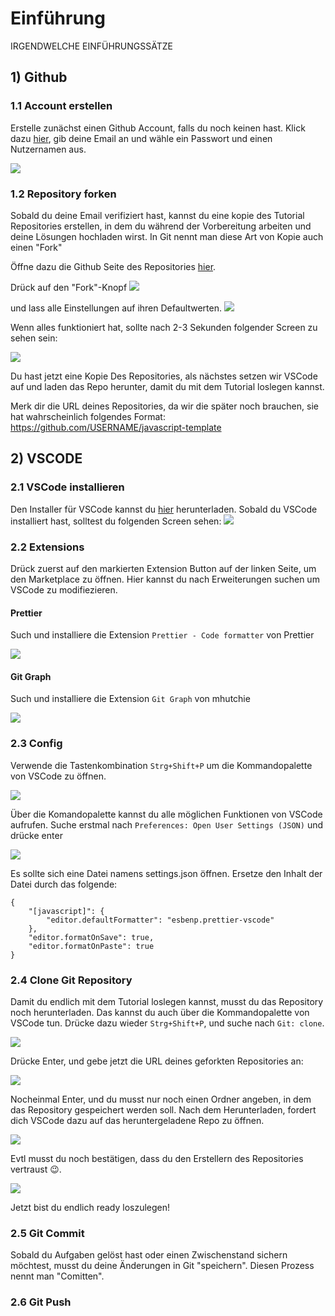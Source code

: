 # Einführung

IRGENDWELCHE EINFÜHRUNGSSÄTZE

## 1) Github

### 1.1 Account erstellen

Erstelle zunächst einen Github Account, falls du noch keinen hast. Klick dazu [hier](https://github.com/signup), gib deine Email an und wähle ein Passwort und einen Nutzernamen aus.

![](./setup_pictures/GithubSignup.png)

### 1.2 Repository forken

Sobald du deine Email verifiziert hast, kannst du eine kopie des Tutorial Repositories erstellen, in dem du während der Vorbereitung arbeiten und deine Lösungen hochladen wirst.
In Git nennt man diese Art von Kopie auch einen "Fork"

Öffne dazu die Github Seite des Repositories [hier](https://github.com/info-hsaka/javascript-template).

Drück auf den "Fork"-Knopf
![](./setup_pictures/Fork1.png)

und lass alle Einstellungen auf ihren Defaultwerten.
![](./setup_pictures/Fork2.png)

Wenn alles funktioniert hat, sollte nach 2-3 Sekunden folgender Screen zu sehen sein:

![](./setup_pictures/ForkSuccess.png)

Du hast jetzt eine Kopie Des Repositories, als nächstes setzen wir VSCode auf und laden das Repo herunter, damit du mit dem Tutorial loslegen kannst.

Merk dir die URL deines Repositories, da wir die später noch brauchen, sie hat wahrscheinlich folgendes Format:
https://github.com/USERNAME/javascript-template

## 2) VSCODE

### 2.1 VSCode installieren

Den Installer für VSCode kannst du [hier](https://code.visualstudio.com/Download) herunterladen.
Sobald du VSCode installiert hast, solltest du folgenden Screen sehen:
![](./setup_pictures/VSCodeStartScreen.png)

### 2.2 Extensions

Drück zuerst auf den markierten Extension Button auf der linken Seite, um den Marketplace zu öffnen. Hier kannst du nach Erweiterungen suchen um VSCode zu modifiezieren.

#### Prettier

Such und installiere die Extension `Prettier - Code formatter` von Prettier

![](./setup_pictures/VSCodePrettier.png)

#### Git Graph

Such und installiere die Extension `Git Graph` von mhutchie

![](./setup_pictures/VSCodeGitGraph.png)

### 2.3 Config

Verwende die Tastenkombination `Strg+Shift+P` um die Kommandopalette von VSCode zu öffnen.

![](./setup_pictures/VSCodeCommandPalette.png)

Über die Komandopalette kannst du alle möglichen Funktionen von VSCode aufrufen. Suche erstmal nach `Preferences: Open User Settings (JSON)` und drücke enter

![](./setup_pictures/VSCodeCommandPalette2.png)

Es sollte sich eine Datei namens settings.json öffnen.
Ersetze den Inhalt der Datei durch das folgende:

```
{
    "[javascript]": {
        "editor.defaultFormatter": "esbenp.prettier-vscode"
    },
    "editor.formatOnSave": true,
    "editor.formatOnPaste": true
}

```

### 2.4 Clone Git Repository

Damit du endlich mit dem Tutorial loslegen kannst, musst du das Repository noch herunterladen. Das kannst du auch über die Kommandopalette von VSCode tun. Drücke dazu wieder `Strg+Shift+P`, und suche nach `Git: clone`.

![](./setup_pictures/GitClone.png)

Drücke Enter, und gebe jetzt die URL deines geforkten Repositories an:

![](./setup_pictures/GitCloneURL.png)

Nocheinmal Enter, und du musst nur noch einen Ordner angeben, in dem das Repository gespeichert werden soll. Nach dem Herunterladen, fordert dich VSCode dazu auf das heruntergeladene Repo zu öffnen.

![](./setup_pictures/GitCloneOpen.png)

Evtl musst du noch bestätigen, dass du den Erstellern des Repositories vertraust 😉.

![](./setup_pictures/GitCloneTrust.png)

Jetzt bist du endlich ready loszulegen!

### 2.5 Git Commit

Sobald du Aufgaben gelöst hast oder einen Zwischenstand sichern möchtest, musst du deine Änderungen in Git "speichern". Diesen Prozess nennt man "Comitten".

### 2.6 Git Push
